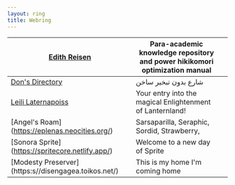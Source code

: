```yaml
---
layout: ring
title: Webring
---
```


| [Edith Reisen](http://reisen.netlify.app/)            | Para-academic knowledge repository and power hikikomori optimization manual |     |
| ----------------------------------------------------- | --------------------------------------------------------------------------- | --- |
| [Don's Directory](http://dons.directory/)             | شارع بدون تبخير ساخن                                                        |     |
| [Leili Laternapoiss](https://leili.netlify.app/)      | Your entry into the magical Enlightenment of Lanternland!                   |     |
| [Angel's Roam] (https://eplenas.neocities.org/)       | Sarsaparilla, Seraphic, Sordid, Strawberry,                                 |     |
| [Sonora Sprite] (https://spritecore.netlify.app/)     | Welcome to a new day of Sprite                                              |     |
| [Modesty Preserver] (https:s//disengagea.toikos.net/) | This is my home I'm coming home                                             |     |